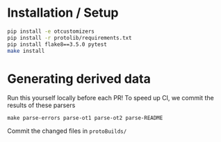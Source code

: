 # Installation / Setup

```bash
pip install -e otcustomizers
pip install -r protolib/requirements.txt
pip install flake8==3.5.0 pytest
make install
```

# Generating derived data

Run this yourself locally before each PR! To speed up CI, we commit the results of these parsers

`make parse-errors parse-ot1 parse-ot2 parse-README`

Commit the changed files in `protoBuilds/`
